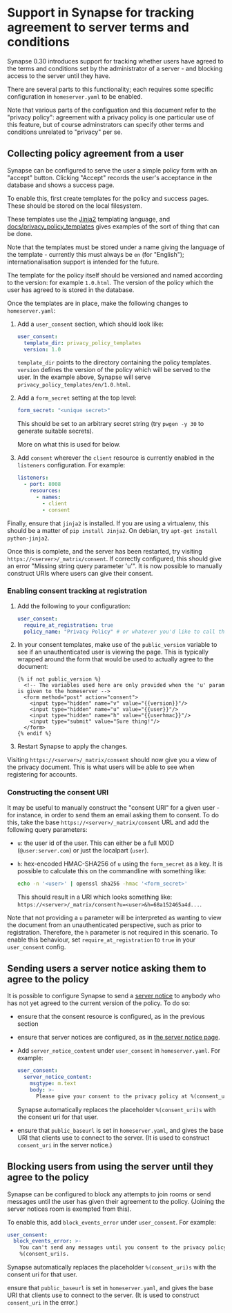 Support in Synapse for tracking agreement to server terms and conditions
========================================================================

Synapse 0.30 introduces support for tracking whether users have agreed to the
terms and conditions set by the administrator of a server - and blocking access
to the server until they have.

There are several parts to this functionality; each requires some specific
configuration in `homeserver.yaml` to be enabled.

Note that various parts of the configuation and this document refer to the
"privacy policy": agreement with a privacy policy is one particular use of this
feature, but of course adminstrators can specify other terms and conditions
unrelated to "privacy" per se.

Collecting policy agreement from a user
---------------------------------------

Synapse can be configured to serve the user a simple policy form with an
"accept" button. Clicking "Accept" records the user's acceptance in the
database and shows a success page.

To enable this, first create templates for the policy and success pages.
These should be stored on the local filesystem.

These templates use the [Jinja2](http://jinja.pocoo.org) templating language,
and [docs/privacy_policy_templates](https://github.com/matrix-org/synapse/tree/develop/docs/privacy_policy_templates/)
gives examples of the sort of thing that can be done.

Note that the templates must be stored under a name giving the language of the
template - currently this must always be `en` (for "English");
internationalisation support is intended for the future.

The template for the policy itself should be versioned and named according to
the version: for example `1.0.html`. The version of the policy which the user
has agreed to is stored in the database.

Once the templates are in place, make the following changes to `homeserver.yaml`:

 1. Add a `user_consent` section, which should look like:

    ```yaml
    user_consent:
      template_dir: privacy_policy_templates
      version: 1.0
    ```

    `template_dir` points to the directory containing the policy
    templates. `version` defines the version of the policy which will be served
    to the user. In the example above, Synapse will serve
    `privacy_policy_templates/en/1.0.html`.


 2. Add a `form_secret` setting at the top level:


    ```yaml
    form_secret: "<unique secret>"
    ```

    This should be set to an arbitrary secret string (try `pwgen -y 30` to
    generate suitable secrets).

    More on what this is used for below.

 3. Add `consent` wherever the `client` resource is currently enabled in the
    `listeners` configuration. For example:

    ```yaml
    listeners:
      - port: 8008
        resources:
          - names:
            - client
            - consent
    ```


Finally, ensure that `jinja2` is installed. If you are using a virtualenv, this
should be a matter of `pip install Jinja2`. On debian, try `apt-get install
python-jinja2`.

Once this is complete, and the server has been restarted, try visiting
`https://<server>/_matrix/consent`. If correctly configured, this should give
an error "Missing string query parameter 'u'". It is now possible to manually
construct URIs where users can give their consent.

### Enabling consent tracking at registration

1. Add the following to your configuration:

   ```yaml
   user_consent:
     require_at_registration: true
     policy_name: "Privacy Policy" # or whatever you'd like to call the policy
   ```

2. In your consent templates, make use of the `public_version` variable to
   see if an unauthenticated user is viewing the page. This is typically
   wrapped around the form that would be used to actually agree to the document:

   ```
   {% if not public_version %}
     <!-- The variables used here are only provided when the 'u' param is given to the homeserver -->
     <form method="post" action="consent">
       <input type="hidden" name="v" value="{{version}}"/>
       <input type="hidden" name="u" value="{{user}}"/>
       <input type="hidden" name="h" value="{{userhmac}}"/>
       <input type="submit" value="Sure thing!"/>
     </form>
   {% endif %}
   ```

3. Restart Synapse to apply the changes.

Visiting `https://<server>/_matrix/consent` should now give you a view of the privacy
document. This is what users will be able to see when registering for accounts.

### Constructing the consent URI

It may be useful to manually construct the "consent URI" for a given user - for
instance, in order to send them an email asking them to consent. To do this,
take the base `https://<server>/_matrix/consent` URL and add the following
query parameters:

 * `u`: the user id of the user. This can either be a full MXID
   (`@user:server.com`) or just the localpart (`user`).

 * `h`: hex-encoded HMAC-SHA256 of `u` using the `form_secret` as a key. It is
   possible to calculate this on the commandline with something like:

   ```bash
   echo -n '<user>' | openssl sha256 -hmac '<form_secret>'
   ```

   This should result in a URI which looks something like:
   `https://<server>/_matrix/consent?u=<user>&h=68a152465a4d...`.


Note that not providing a `u` parameter will be interpreted as wanting to view
the document from an unauthenticated perspective, such as prior to registration.
Therefore, the `h` parameter is not required in this scenario. To enable this
behaviour, set `require_at_registration` to `true` in your `user_consent` config.


Sending users a server notice asking them to agree to the policy
----------------------------------------------------------------

It is possible to configure Synapse to send a [server
notice](server_notices.md) to anybody who has not yet agreed to the current
version of the policy. To do so:

 * ensure that the consent resource is configured, as in the previous section

 * ensure that server notices are configured, as in [the server notice page](server_notices.md).

 * Add `server_notice_content` under `user_consent` in `homeserver.yaml`. For
   example:

   ```yaml
   user_consent:
     server_notice_content:
       msgtype: m.text
       body: >-
         Please give your consent to the privacy policy at %(consent_uri)s.
   ```

   Synapse automatically replaces the placeholder `%(consent_uri)s` with the
   consent uri for that user.

 * ensure that `public_baseurl` is set in `homeserver.yaml`, and gives the base
   URI that clients use to connect to the server. (It is used to construct
   `consent_uri` in the server notice.)


Blocking users from using the server until they agree to the policy
-------------------------------------------------------------------

Synapse can be configured to block any attempts to join rooms or send messages
until the user has given their agreement to the policy. (Joining the server
notices room is exempted from this).

To enable this, add `block_events_error` under `user_consent`. For example:

```yaml
user_consent:
  block_events_error: >-
    You can't send any messages until you consent to the privacy policy at
    %(consent_uri)s.
```

Synapse automatically replaces the placeholder `%(consent_uri)s` with the
consent uri for that user.

ensure that `public_baseurl` is set in `homeserver.yaml`, and gives the base
URI that clients use to connect to the server. (It is used to construct
`consent_uri` in the error.)
